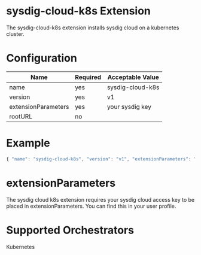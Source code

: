 # sysdig-cloud-k8s Extension

The sysdig-cloud-k8s extension installs sysdig cloud on a kubernetes cluster.

# Configuration
|Name|Required|Acceptable Value|
|---|---|---|
|name|yes|sysdig-cloud-k8s|
|version|yes|v1|
|extensionParameters|yes|your sysdig key|
|rootURL|no||

# Example
``` javascript
{ "name": "sysdig-cloud-k8s", "version": "v1", "extensionParameters": "c18fa5f1-cda4-32ed-c725-s3ac0ae62110" }
```

# extensionParameters
The sysdig cloud k8s extension requires your sysdig cloud access key to be placed in extensionParameters.  You can find this in your user profile.  

# Supported Orchestrators
Kubernetes